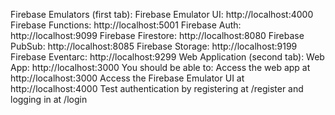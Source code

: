 Firebase Emulators (first tab):
Firebase Emulator UI: http://localhost:4000
Firebase Functions: http://localhost:5001
Firebase Auth: http://localhost:9099
Firebase Firestore: http://localhost:8080
Firebase PubSub: http://localhost:8085
Firebase Storage: http://localhost:9199
Firebase Eventarc: http://localhost:9299
Web Application (second tab):
Web App: http://localhost:3000
You should be able to:
Access the web app at http://localhost:3000
Access the Firebase Emulator UI at http://localhost:4000
Test authentication by registering at /register and logging in at /login

